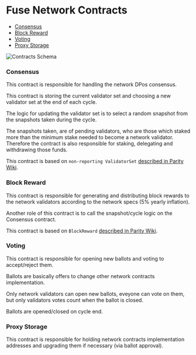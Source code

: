 # Fuse Network Contracts

- [Consensus](#consensus)
- [Block Reward](#block-reward)
- [Voting](#voting)
- [Proxy Storage](#proxy-storage)

![Contracts Schema](https://storage.googleapis.com/sol2uml-storage/mainnet-0x970b9bb2c0444f5e81e9d0efb84c8ccdcdcaf84d.svg "Contracts Schema")

### Consensus

This contract is responsible for handling the network DPos consensus.

This contract is storing the current validator set and choosing a new validator set at the end of each cycle.

The logic for updating the validator set is to select a random snapshot from the snapshots taken during the cycle.

The snapshots taken, are of pending validators, who are those which staked more than the minimum stake needed to become a network validator. Therefore the contract is also responsible for staking, delegating and withdrawing those funds.

This contract is based on `non-reporting ValidatorSet` [described in Parity Wiki](https://wiki.parity.io/Validator-Set.html#non-reporting-contract).

### Block Reward

This contract is responsible for generating and distributing block rewards to the network validators according to the network specs (5% yearly inflation).

Another role of this contract is to call the snapshot/cycle logic on the Consensus contract.

This contract is based on `BlockReward` [described in Parity Wiki](https://wiki.parity.io/Block-Reward-Contract).

### Voting

This contract is responsible for opening new ballots and voting to accept/reject them.

Ballots are basically offers to change other network contracts implementation.

Only network validators can open new ballots, eveyone can vote on them, but only validators votes count when the ballot is closed.

Ballots are opened/closed on cycle end.

### Proxy Storage

This contract is responsible for holding network contracts implementation addresses and upgrading them if necessary (via ballot approval).
